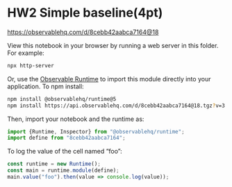 # HW2 Simple baseline(4pt)

https://observablehq.com/d/8cebb42aabca7164@18

View this notebook in your browser by running a web server in this folder. For
example:

~~~sh
npx http-server
~~~

Or, use the [Observable Runtime](https://github.com/observablehq/runtime) to
import this module directly into your application. To npm install:

~~~sh
npm install @observablehq/runtime@5
npm install https://api.observablehq.com/d/8cebb42aabca7164@18.tgz?v=3
~~~

Then, import your notebook and the runtime as:

~~~js
import {Runtime, Inspector} from "@observablehq/runtime";
import define from "8cebb42aabca7164";
~~~

To log the value of the cell named “foo”:

~~~js
const runtime = new Runtime();
const main = runtime.module(define);
main.value("foo").then(value => console.log(value));
~~~
